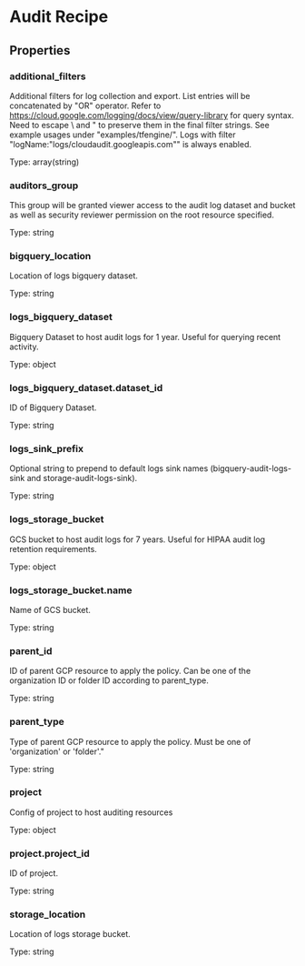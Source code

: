 # Audit Recipe

<!-- These files are auto generated -->

## Properties

### additional_filters

Additional filters for log collection and export. List entries will be
concatenated by "OR" operator. Refer to
<https://cloud.google.com/logging/docs/view/query-library> for query syntax.
Need to escape \ and " to preserve them in the final filter strings.
See example usages under "examples/tfengine/".
Logs with filter "logName:\"logs/cloudaudit.googleapis.com\"" is always enabled.

Type: array(string)

### auditors_group

This group will be granted viewer access to the audit log dataset and
bucket as well as security reviewer permission on the root resource
specified.

Type: string

### bigquery_location

Location of logs bigquery dataset.

Type: string

### logs_bigquery_dataset

Bigquery Dataset to host audit logs for 1 year. Useful for querying recent activity.

Type: object

### logs_bigquery_dataset.dataset_id

ID of Bigquery Dataset.

Type: string

### logs_sink_prefix

Optional string to prepend to default logs sink names
(bigquery-audit-logs-sink and storage-audit-logs-sink).

Type: string

### logs_storage_bucket

GCS bucket to host audit logs for 7 years. Useful for HIPAA audit log retention requirements.

Type: object

### logs_storage_bucket.name

Name of GCS bucket.

Type: string

### parent_id

ID of parent GCP resource to apply the policy.
Can be one of the organization ID or folder ID according to parent_type.

Type: string

### parent_type

Type of parent GCP resource to apply the policy.
Must be one of 'organization' or 'folder'."

Type: string

### project

Config of project to host auditing resources

Type: object

### project.project_id

ID of project.

Type: string

### storage_location

Location of logs storage bucket.

Type: string
